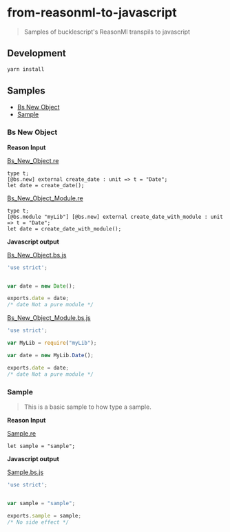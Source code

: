 # from-reasonml-to-javascript

> Samples of bucklescript's ReasonMl transpils to javascript 

## Development

```bash
yarn install
```

## Samples

* [Bs New Object](#bs_new_object_1)
* [Sample](#sample_0)

### Bs New Object

**Reason Input**

[Bs_New_Object.re](./src/Bs_New_Object_1/Bs_New_Object.re)
```reason
type t;
[@bs.new] external create_date : unit => t = "Date";
let date = create_date();
```


[Bs_New_Object_Module.re](./src/Bs_New_Object_1/Bs_New_Object_Module.re)
```reason
type t;
[@bs.module "myLib"] [@bs.new] external create_date_with_module : unit => t = "Date";
let date = create_date_with_module();
```

**Javascript output**

[Bs_New_Object.bs.js](./src/Bs_New_Object_1/Bs_New_Object.bs.js)
```js
'use strict';


var date = new Date();

exports.date = date;
/* date Not a pure module */
```


[Bs_New_Object_Module.bs.js](./src/Bs_New_Object_1/Bs_New_Object_Module.bs.js)
```js
'use strict';

var MyLib = require("myLib");

var date = new MyLib.Date();

exports.date = date;
/* date Not a pure module */
```

### Sample

> This is a basic sample to how type a sample.


**Reason Input**

[Sample.re](./src/Sample_0/Sample.re)
```reason
let sample = "sample";
```

**Javascript output**

[Sample.bs.js](./src/Sample_0/Sample.bs.js)
```js
'use strict';


var sample = "sample";

exports.sample = sample;
/* No side effect */
```